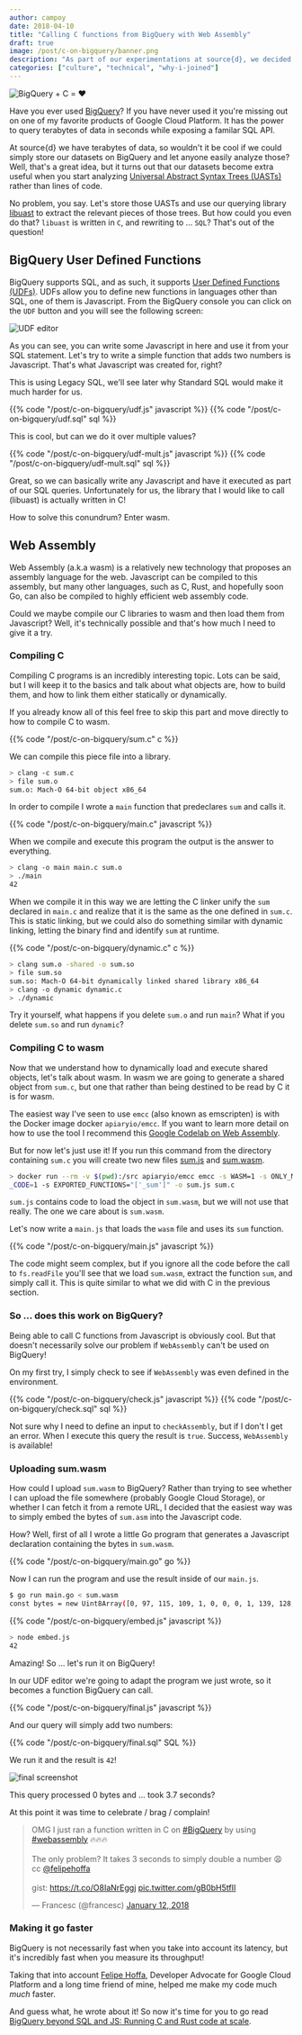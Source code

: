 ```yaml
---
author: campoy
date: 2018-04-10
title: "Calling C functions from BigQuery with Web Assembly"
draft: true
image: /post/c-on-bigquery/banner.png
description: "As part of our experimentations at source{d}, we decided to try and run a C library on BigQuery. Learn this blog post to see how web assembly came to the rescue, and what other improvements we had to apply to achieve decent performance."
categories: ["culture", "technical", "why-i-joined"] 
---
```


![BigQuery + C = ❤️](/post/c-on-bigquery/banner.png)

Have you ever used [BigQuery](https://cloud.google.com/bigquery/)?
If you have never used it you're missing out on one of my favorite products of Google Cloud Platform.
It has the power to query terabytes of data in seconds while exposing a familar SQL API.

At source{d} we have terabytes of data, so wouldn't it be cool if we could simply store our datasets on BigQuery
and let anyone easily analyze those?
Well, that's a great idea, but it turns out that our datasets become extra useful when you start analyzing
[Universal Abstract Syntax Trees (UASTs)](https://doc.bblf.sh/uast/specification.html) rather than lines of code.

No problem, you say. Let's store those UASTs and use our querying library [libuast](https://github.com/bblfsh/libuast)
to extract the relevant pieces of those trees. But how could you even do that?
`libuast` is written in `C`, and rewriting to ... `SQL`? That's out of the question!

## BigQuery User Defined Functions

BigQuery supports SQL, and as such, it supports [User Defined Functions (UDFs)](https://cloud.google.com/bigquery/docs/reference/standard-sql/user-defined-functions).
UDFs allow you to define new functions in languages other than SQL, one of them is Javascript.
From the BigQuery console you can click on the `UDF` button and you will see the following screen:

![UDF editor](/post/c-on-bigquery/udf-editor.png)

As you can see, you can write some Javascript in here and use it from your SQL statement.
Let's try to write a simple function that adds two numbers is Javascript. That's what Javascript was created for, right?

This is using Legacy SQL, we'll see later why Standard SQL would make it much harder for us.

{{% code "/post/c-on-bigquery/udf.js" javascript %}}
{{% code "/post/c-on-bigquery/udf.sql" sql %}}

This is cool, but can we do it over multiple values?

{{% code "/post/c-on-bigquery/udf-mult.js" javascript %}}
{{% code "/post/c-on-bigquery/udf-mult.sql" sql %}}

Great, so we can basically write any Javascript and have it executed as part of our SQL queries.
Unfortunately for us, the library that I would like to call (libuast) is actually written in C!

How to solve this conundrum? Enter wasm.

## Web Assembly

Web Assembly (a.k.a wasm) is a relatively new technology that proposes an assembly language for the web.
Javascript can be compiled to this assembly, but many other languages, such as C, Rust, and hopefully soon Go,
can also be compiled to highly efficient web assembly code.

Could we maybe compile our C libraries to wasm and then load them from Javascript?
Well, it's technically possible and that's how much I need to give it a try.

### Compiling C

Compiling C programs is an incredibly interesting topic.
Lots can be said, but I will keep it to the basics and talk about what objects are,
how to build them, and how to link them either statically or dynamically.

If you already know all of this feel free to skip this part and move directly to how
to compile C to wasm.

{{% code "/post/c-on-bigquery/sum.c" c %}}

We can compile this piece file into a library.

```bash
> clang -c sum.c
> file sum.o
sum.o: Mach-O 64-bit object x86_64
```

In order to compile I wrote a `main` function that predeclares `sum` and calls it.

{{% code "/post/c-on-bigquery/main.c" javascript %}}

When we compile and execute this program the output is the answer to everything.

```bash
> clang -o main main.c sum.o
> ./main
42
```

When we compile it in this way we are letting the C linker unify the `sum` declared in
`main.c` and realize that it is the same as the one defined in `sum.c`.
This is static linking, but we could also do something similar with dynamic linking,
letting the binary find and identify `sum` at runtime.

{{% code "/post/c-on-bigquery/dynamic.c" c %}}

```bash
> clang sum.o -shared -o sum.so
> file sum.so
sum.so: Mach-O 64-bit dynamically linked shared library x86_64
> clang -o dynamic dynamic.c
> ./dynamic
```

Try it yourself, what happens if you delete `sum.o` and run `main`?
What if you delete `sum.so` and run `dynamic`?

### Compiling C to wasm

Now that we understand how to dynamically load and execute shared objects,
let's talk about wasm.
In wasm we are going to generate a shared object from `sum.c`, but one that
rather than being destined to be read by C it is for wasm.

The easiest way I've seen to use `emcc` (also known as emscripten) is with
the Docker image docker `apiaryio/emcc`.
If you want to learn more detail on how to use the tool I recommend this [Google Codelab on Web Assembly](https://codelabs.developers.google.com/codelabs/web-assembly-intro).

But for now let's just use it! If you run this command from the directory containing `sum.c`
you will create two new files [sum.js](/post/c-on-bigquery/sum.js) and [sum.wasm](/post/c-on-bigquery/sum.wasm).

```bash
> docker run --rm -v $(pwd):/src apiaryio/emcc emcc -s WASM=1 -s ONLY_MY
_CODE=1 -s EXPORTED_FUNCTIONS="['_sum']" -o sum.js sum.c
```

`sum.js` contains code to load the object in `sum.wasm`, but we will not use that really.
The one we care about is `sum.wasm`.

Let's now write a `main.js` that loads the `wasm` file and uses its `sum` function.

{{% code "/post/c-on-bigquery/main.js" javascript %}}

The code might seem complex, but if you ignore all the code before the call to `fs.readFile`
you'll see that we load `sum.wasm`, extract the function `sum`, and simply call it.
This is quite similar to what we did with C in the previous section.

### So ... does this work on BigQuery?

Being able to call C functions from Javascript is obviously cool.
But that doesn't necessarily solve our problem if `WebAssembly` can't be used on BigQuery!

On my first try, I simply check to see if `WebAssembly` was even defined in the environment.

{{% code "/post/c-on-bigquery/check.js" javascript %}}
{{% code "/post/c-on-bigquery/check.sql" sql %}}

Not sure why I need to define an input to `checkAssembly`, but if I don't I get an error.
When I execute this query the result is `true`. Success, `WebAssembly` is available!


### Uploading sum.wasm

How could I upload `sum.wasm` to BigQuery?
Rather than trying to see whether I can upload the file somewhere (probably Google Cloud Storage), or whether I can fetch it from a remote URL, I decided that the easiest way
was to simply embed the bytes of `sum.asm` into the Javascript code.

How? Well, first of all I wrote a little Go program that generates a Javascript declaration containing the bytes in `sum.wasm`.

{{% code "/post/c-on-bigquery/main.go" go %}}

Now I can run the program and use the result inside of our `main.js`.

```bash
$ go run main.go < sum.wasm
const bytes = new Uint8Array([0, 97, 115, 109, 1, 0, 0, 0, 1, 139, 128, 128, 128, 0, 2, 96, 1, 127, ...
```

{{% code "/post/c-on-bigquery/embed.js" javascript %}}

```bash
> node embed.js
42
```

Amazing! So ... let's run it on BigQuery!

In our UDF editor we're going to adapt the program we just wrote, so it becomes a function BigQuery can call.

{{% code "/post/c-on-bigquery/final.js" javascript %}}

And our query will simply add two numbers:

{{% code "/post/c-on-bigquery/final.sql" SQL %}}

We run it and the result is `42`!

![final screenshot](/post/c-on-bigquery/final.png)

This query processed 0 bytes and ... took 3.7 seconds?

At this point it was time to celebrate / brag / complain!

<blockquote class="twitter-tweet" data-lang="en"><p lang="en" dir="ltr">OMG I just ran a function written in C on <a href="https://twitter.com/hashtag/BigQuery?src=hash&amp;ref_src=twsrc%5Etfw">#BigQuery</a> by using <a href="https://twitter.com/hashtag/webassembly?src=hash&amp;ref_src=twsrc%5Etfw">#webassembly</a> 🔥🔥🔥<br><br>The only problem? It takes 3 seconds to simply double a number 😩<br>cc <a href="https://twitter.com/felipehoffa?ref_src=twsrc%5Etfw">@felipehoffa</a><br><br>gist: <a href="https://t.co/O8IaNrEggj">https://t.co/O8IaNrEggj</a> <a href="https://t.co/gB0bH5tfII">pic.twitter.com/gB0bH5tfII</a></p>&mdash; Francesc (@francesc) <a href="https://twitter.com/francesc/status/951935862467514368?ref_src=twsrc%5Etfw">January 12, 2018</a></blockquote>
<script async src="https://platform.twitter.com/widgets.js" charset="utf-8"></script>

### Making it go faster

BigQuery is not necessarily fast when you take into account its latency, but it's incredibly
fast when you measure its throughput!

Taking that into account [Felipe Hoffa](), Developer Advocate for Google Cloud Platform and
a long time friend of mine, helped me make my code much *much* faster.

And guess what, he wrote about it! So now it's time for you to go read
[BigQuery beyond SQL and JS: Running C and Rust code at scale](https://medium.com/@hoffa/bigquery-beyond-sql-and-js-running-c-and-rust-code-at-scale-33021763ee1f).